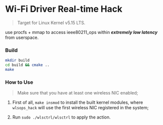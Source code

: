 # Wi-Fi Driver Real-time Hack
> Target for Linux Kernel v5.15 LTS.

use procfs + mmap to access ieee80211_ops within ***extremely low latency*** from userspace.

<!--
### Brief Introduction
The common tools used to communicate with wireless NIC driver are `iwconfig` and `iw`.
* `iwconfig` is based on `ioctl` which is time-consuming and deprecated.
* `iw` is based on `nl80211` interface implemented via system socket, and its latency would be extremely large when the system is under heavy burden.

So, this project is aiming at providing very small and reliable latency (<<1ms) control on `ieee80211_ops` in `mac80211` module. This toolkit is consisted of *kernel-space* hack module and *user-space* program, which are connected via ***direct memory access*** mounted on `procfs`.
The memory r/w is currently implemented in synchronized block writing/reading (to be lockless ring-buffer impl).


As a demo, this project currently only provides access to `conf_tx` function in `mac80211` kernel module, which could alter the wireless channel access priority.s
-->

### Build
```bash
mkdir build
cd build && cmake ..
make
```

### How to Use
> Make sure that you have at least one wireless NIC enabled;
1. First of all, `make insmod` to install the built kernel modules, where `wlsops_hack` will use the first wireless NIC registered in the system;

2. Run `sudo ./wlsctrl/wlsctrl` to apply the action.

